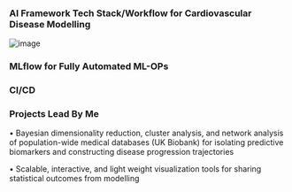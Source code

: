 ### AI Framework Tech Stack/Workflow for Cardiovascular Disease Modelling
![image](https://user-images.githubusercontent.com/29684281/192006605-b8901209-a9d0-402e-ad13-7cde0a8d7713.png)

### MLflow for Fully Automated ML-OPs

### CI/CD

### Projects Lead By Me
•	Bayesian dimensionality reduction, cluster analysis, and network analysis of population-wide medical databases (UK Biobank) for isolating predictive biomarkers and constructing disease progression trajectories

•	Scalable, interactive, and light weight visualization tools for sharing statistical outcomes from modelling
